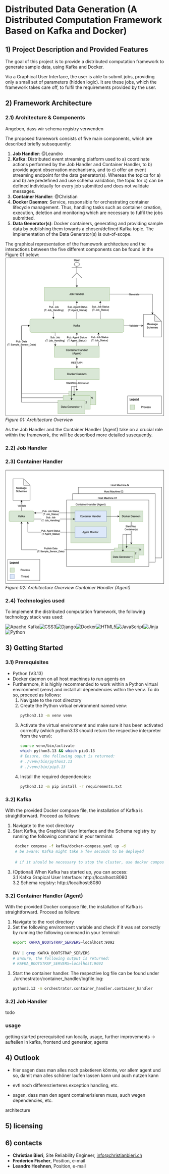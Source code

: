 # Distributed Data Generation (A Distributed Computation Framework Based on Kafka and Docker)

## 1) Project Description and Provided Features
The goal of this project is to provide a distributed computation framework to generate sample data, using Kafka and Docker. 

Via a Graphical User Interface, the user is able to submit jobs, providing only a small set of parameters (hidden logic). It are these jobs, which the framework takes care off, to fulfil the requirements provided by the user.

## 2) Framework Architecture
### 2.1) Architecture & Components

Angeben, dass wir schema registry verwenden



The proposed framework consists of five main components, which are described briefly subsequently:

1) **Job Handler**: @Leandro
2) **Kafka**: Distributed event streaming platform used to a) coordinate actions performed by the Job Handler and Container Handler, to b) provide agent observation mechanisms, and to c) offer an event streaming endpoint for the data generator(s). Whereas the topics for a) and b) are predefined and use schema validation, the topic for c) can be defined individually for every job submitted and does not validate messages.
3) **Container Handler**: @Christian
4) **Docker Daemon**: Service, responsible for orchestrating container lifecycle management. Thus, handling tasks such as container creation, execution, deletion and monitoring which are necessary to fulfil the jobs submitted.
5) **Data Generator(s)**: Docker containers, generating and providing sample data by publishing them towards a chosen/defined Kafka topic. The implementation of the Data Generator(s) is out-of-scope.

The graphical representation of the framework architecture and the interactions between the five different components can be found in the Figure 01 below:
![image](docs/images/architecture_overview.png)
*Figure 01: Architecture Overview*


As the Job Handler and the Container Handler (Agent) take on a crucial role within the framework, the will be described more detailed susequently.

### 2.2) Job Handler



### 2.3) Container Handler

![image](docs/images/container_handler.png)
*Figure 02: Architecture Overview Container Handler (Agent)*


### 2.4) Technologies used

To implement the distributed computation framework, the following technology stack was used:

![Apache Kafka](https://img.shields.io/badge/apache%20kafka-%23231F20.svg?style=for-the-badge&logo=apache-kafka&logoColor=white)![CSS3](https://img.shields.io/badge/css3-%231572B6.svg?style=for-the-badge&logo=css3&logoColor=white)![Django](https://img.shields.io/badge/django-%23092E20.svg?style=for-the-badge&logo=django&logoColor=white)![Docker](https://img.shields.io/badge/docker-%230db7ed.svg?style=for-the-badge&logo=docker&logoColor=white)![HTML5](https://img.shields.io/badge/html5-%23E34F26.svg?style=for-the-badge&logo=html5&logoColor=white)![JavaScript](https://img.shields.io/badge/javascript-%23F7DF1E.svg?style=for-the-badge&logo=javascript&logoColor=black)![Jinja](https://img.shields.io/badge/jinja-%23B41717.svg?style=for-the-badge&logo=jinja&logoColor=white)![Python](https://img.shields.io/badge/python-%233776AB.svg?style=for-the-badge&logo=python&logoColor=white)






## 3) Getting Started
### 3.1) Prerequisites
- Python (V3.13)
- Docker daemon on all host machines to run agents on
- Furthermore, it is highly recommended to work within a Python virtual environment (venv) and install all dependencies within the venv. To do so, proceed as follows:
    1. Navigate to the root directory
    2. Create the Python virtual environment named venv:
        ```bash
        python3.13 -m venv venv
        ```
    3. Activate the virtual environment and make sure it has been activated correctly (which python3.13 should return the respective interpreter from the venv):
        ```bash
        source venv/bin/activate
        which python3.13 && which pip3.13
        # Ensure, the following ouput is returned:
        # ./venv/bin/python3.13
        # ./venv/bin/pip3.13
        ```
    4. Install the required dependencies:
        ```bash
        python3.13 -m pip install -r requirements.txt
        ```

### 3.2) Kafka
With the provided Docker compose file, the installation of Kafka is straightforward. Proceed as follows:
1. Navigate to the root directory
2. Start Kafka, the Graphical User Interface and the Schema registry by running the following command in your terminal:
   ```bash
    docker compose -f kafka/docker-compose.yaml up -d
    # be aware: Kafka might take a few seconds to be deployed

    # if it should be necessary to stop the cluster, use docker compose -f kafka/docker-compose.yaml down
    ```
3. (Optional) When Kafka has started up, you can access:<br>
    3.1 Kafka Grapical User Interface: http://localhost:8080<br>
    3.2 Schema registry: http://localhost:8080

### 3.2) Container Handler (Agent)
With the provided Docker compose file, the installation of Kafka is straightforward. Proceed as follows:
1. Navigate to the root directory
2. Set the following environment variable and check if it was set correctly by running the following command in your terminal:
    ```bash
    export KAFKA_BOOTSTRAP_SERVERS=localhost:9092

    ENV | grep KAFKA_BOOTSTRAP_SERVERS
    # Ensure, the following output is returned:
    # KAFKA_BOOTSTRAP_SERVERS=localhost:9092
    ```
3. Start the container handler. The respective log file can be found under ./orchestrator/container_handler/logfile.log:
    ```bash
    python3.13 -m orchestrator.container_handler.container_handler
    ```


### 3.2) Job Handler
todo


### usage

getting started
prerequisited
run locally, usage, further improvements 
-> aufteilen in kafka, frontend und generator, agents


## 4) Outlook
- hier sagen dass man alles noch paketieren könnte, vor allem agent und so, damit man alles schöner laufen lassen kann und auch nutzen kann
- evtl noch differenzierteres exception handling, etc. 

- sagen, dass man den agent containerisieren muss, auch wegen dependencies, etc. 

architecture

## 5) licensing

## 6) contacts
- **Christian Bieri**, Site Reliability Engineer, info@christianbieri.ch
- **Frederico Fischer**, Position, e-mail
- **Leandro Hoehnen**, Position, e-mail